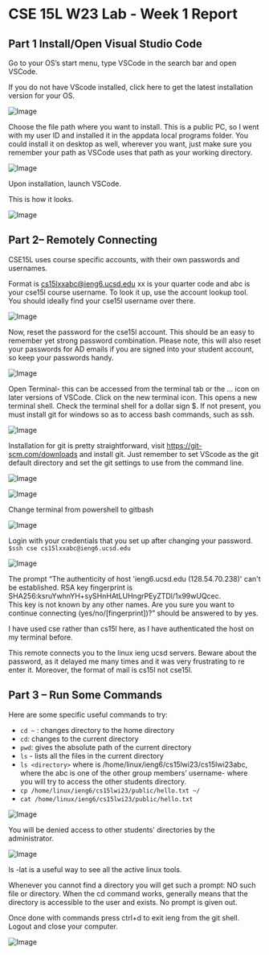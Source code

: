 # CSE 15L W23 Lab - Week 1 Report
## Part 1 Install/Open Visual Studio Code
Go to your OS’s start menu, type VSCode in the search bar and open VSCode. 


If you do not have VScode installed, click here to get the latest installation version for your OS. 

![Image](https://i.imgur.com/zkb6Cly.png)

Choose the file path where you want to install. This is a public PC, so I went with my user ID and installed it in the appdata local programs folder. You could install it on desktop as well, wherever you want, just make sure you remember your path as VSCode uses that path as your working directory.


![Image](https://i.imgur.com/fhayyJZ.png)

Upon installation, launch VSCode. 



This is how it looks. 


![Image](https://i.imgur.com/7YpeEM6.png)

## Part 2– Remotely Connecting

CSE15L uses course specific accounts, with their own passwords and usernames. 

Format is cs15lxxabc@ieng6.ucsd.edu
xx is your quarter code and abc is your cse15l course username. 
To look it up, use the account lookup tool. You should ideally find your cse15l username over there. 


![Image](https://i.imgur.com/kdErhiI.png)




Now, reset the password for the cse15l account. This should be an easy to remember yet strong password combination. Please note, this will also reset your passwords for AD emails if you are signed into your student account, so keep your passwords handy. 

![Image](https://i.imgur.com/ptkFlui.png)


Open Terminal- this can be accessed from the terminal tab or the … icon on later versions of VSCode. 
Click on the new terminal icon. This opens a new terminal shell. Check the terminal shell for a dollar sign $. If not present, you must install git for windows so as to access bash commands, such as ssh. 

![Image](https://i.imgur.com/bFUsJbQ.png)

Installation for git is pretty straightforward, visit https://git-scm.com/downloads and install git. Just remember to set VScode as the git default directory and set the git settings to use from the command line. 

![Image](https://i.imgur.com/BxIhgci.png)

![Image](https://i.imgur.com/LQ5q9ZB.png)

Change terminal from powershell to gitbash

![Image](https://i.imgur.com/q0QwrKT.png)


Login with your credentials that you set up after changing your password. 
```$ssh cse cs15lxxabc@ieng6.ucsd.edu```

![Image](https://i.imgur.com/N9MtUb1.png)

The prompt “The authenticity of host 'ieng6.ucsd.edu (128.54.70.238)' can't be established.
RSA key fingerprint is SHA256:ksruYwhnYH+sySHnHAtLUHngrPEyZTDl/1x99wUQcec.     
This key is not known by any other names.
Are you sure you want to continue connecting (yes/no/[fingerprint])?” should be answered to by yes.

I have used cse rather than cs15l here, as I have authenticated the host on my terminal before. 

This remote connects you to the linux ieng ucsd servers. 
Beware about the password, as it delayed me many times and it was very frustrating to re enter it. Moreover, the format of mail is cs15l not cse15l.


## Part 3 – Run Some Commands

Here are some specific useful commands to try:

- ```cd ~``` : changes directory to the home directory
- ```cd```: changes to the current directory
- ```pwd```: gives the absolute path of the current directory 
- ```ls``` - lists all the files in the current directory 
- ```ls <directory>``` where <directory> is /home/linux/ieng6/cs15lwi23/cs15lwi23abc, where the abc is one of the other group members’ username- where you will try to access the other students directory.
- ```cp /home/linux/ieng6/cs15lwi23/public/hello.txt ~/```
- ```cat /home/linux/ieng6/cs15lwi23/public/hello.txt```

![Image](https://i.imgur.com/BFy3gHw.png)


You will be denied access to other students' directories by the administrator.
  
![Image](https://i.imgur.com/7TNEa6K.png)

ls -lat is a useful way to see all the active linux tools. 

Whenever you cannot find a directory you will get such a prompt: NO such file or directory. When the cd command works, generally means that the directory is accessible to the user and exists. No prompt is given out. 



Once done with commands press ctrl+d to exit ieng from the git shell. Logout and close your computer. 
  
![Image](https://i.imgur.com/7TNEa6K.png)
